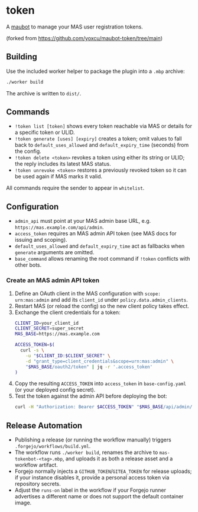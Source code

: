 # token
A [maubot](https://github.com/maubot/maubot) to manage your MAS user registration tokens.

(forked from https://github.com/yoxcu/maubot-token/tree/main)

## Building

Use the included worker helper to package the plugin into a `.mbp` archive:

```bash
./worker build
```

The archive is written to `dist/`.

## Commands

- `!token list [token]` shows every token reachable via MAS or details for a specific token or ULID.
- `!token generate [uses] [expiry]` creates a token; omit values to fall back to `default_uses_allowed` and `default_expiry_time` (seconds) from the config.
- `!token delete <token>` revokes a token using either its string or ULID; the reply includes its latest MAS status.
- `!token unrevoke <token>` restores a previously revoked token so it can be used again if MAS marks it valid.

All commands require the sender to appear in `whitelist`.

## Configuration

- `admin_api` must point at your MAS admin base URL, e.g. `https://mas.example.com/api/admin`.
- `access_token` requires an MAS admin API token (see MAS docs for issuing and scoping).
- `default_uses_allowed` and `default_expiry_time` act as fallbacks when `generate` arguments are omitted.
- `base_command` allows renaming the root command if `!token` conflicts with other bots.

### Create an MAS admin API token

1. Define an OAuth client in the MAS configuration with `scope: urn:mas:admin` and add its `client_id` under `policy.data.admin_clients`.  
2. Restart MAS (or reload the config) so the new client policy takes effect.  
3. Exchange the client credentials for a token:
   ```bash
   CLIENT_ID=your_client_id
   CLIENT_SECRET=super_secret
   MAS_BASE=https://mas.example.com

   ACCESS_TOKEN=$(
     curl -s \
       -u "$CLIENT_ID:$CLIENT_SECRET" \
       -d "grant_type=client_credentials&scope=urn:mas:admin" \
       "$MAS_BASE/oauth2/token" | jq -r '.access_token'
   )
   ```
4. Copy the resulting `ACCESS_TOKEN` into `access_token` in `base-config.yaml` (or your deployed config secret).
5. Test the token against the admin API before deploying the bot:
   ```bash
   curl -H "Authorization: Bearer $ACCESS_TOKEN" "$MAS_BASE/api/admin/v1/user-registration-tokens"
   ```

## Release Automation

- Publishing a release (or running the workflow manually) triggers `.forgejo/workflows/build.yml`.
- The workflow runs `./worker build`, renames the archive to `mas-tokenbot-<tag>.mbp`, and uploads it as both a release asset and a workflow artifact.
- Forgejo normally injects a `GITHUB_TOKEN`/`GITEA_TOKEN` for release uploads; if your instance disables it, provide a personal access token via repository secrets.
- Adjust the `runs-on` label in the workflow if your Forgejo runner advertises a different name or does not support the default container image.
